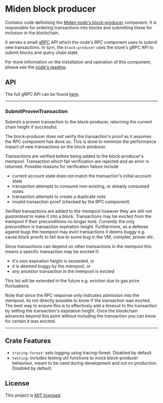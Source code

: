 # Miden block producer

Contains code definining the [Miden node's block-producer](/README.md#architecture) component. It is responsible for
ordering transactions into blocks and submitting these for inclusion in the blockchain.

It serves a small [gRPC](htts://grpc.io) API which the node's RPC component uses to submit new transactions. In turn,
the `block-producer` uses the store's gRPC API to submit blocks and query chain state.

For more information on the installation and operation of this component, please see the [node's readme](../../README.md).

## API

The full gRPC API can be found [here](../../proto/block_producer.proto).

---

### SubmitProvenTransaction

Submits a proven transaction to the block-producer, returning the current chain height if successful.

The block-producer does _not_ verify the transaction's proof as it assumes the RPC component has done so. This is done
to minimize the performance impact of new transactions on the block-producer.

Transactions are verified before being added to the block-producer's mempool. Transaction which fail verification are
rejected and an error is returned. Possible reasons for verification failure include

- current account state does not match the transaction's initial account state
- transaction attempts to consume non-existing, or already consumed notes
- transaction attempts to create a duplicate note
- invalid transaction proof (checked by the RPC component)

Verified transactions are added to the mempool however they are still _not guaranteed_ to make it into a block.
Transactions may be evicted from the mempool if their preconditions no longer hold. Currently the only precondition is
transaction expiration height. Furthermore, as a defense against bugs the mempool may evict transactions it deems buggy
e.g. cause block proofs to fail due to some bug in the VM, compiler, prover etc.

Since transactions can depend on other transactions in the mempool this means a specific transaction may be evicted if:

- it's own expiration height is exceeded, or
- it is deemed buggy by the mempool, or
- any ancestor transaction in the mempool is evicted

This list will be extended in the future e.g. eviction due to gas price fluctuations.

Note that since the RPC response only indicates admission into the mempool, its not directly possible to know if the
transaction was evicted. The best way to ensure this is to effectively add a timeout to the transaction by setting the
transaction's expiration height. Once the blockchain advances beyond this point without including the transaction you
can know for certain it was evicted.

---

## Crate Features

- `tracing-forest`: sets logging using tracing-forest. Disabled by default.
- `testing`: includes testing util functions to mock block-producer behaviour, meant to be used during development and not on production. Disabled by default.

## License
This project is [MIT licensed](../../LICENSE).
